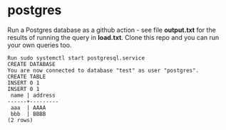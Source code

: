 # postgres

Run a Postgres database as a github action - see file **output.txt** for the results of running the query in **load.txt**. Clone this repo and you can run your own queries too.

```
Run sudo systemctl start postgresql.service
CREATE DATABASE
You are now connected to database "test" as user "postgres".
CREATE TABLE
INSERT 0 1
INSERT 0 1
 name | address 
------+---------
 aaa  | AAAA
 bbb  | BBBB
(2 rows)
```
